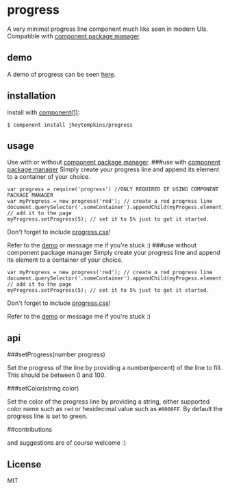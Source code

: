 # progress

  A very minimal progress line component much like seen in modern UIs. Compatible with [component package manager](https://github.com/component/component).

## demo
	
A demo of progress can be seen [here](http://jsfiddle.net/T5P44/1/).

## installation

  Install with [component(1)](http://component.io):

    $ component install jheytompkins/progress

## usage
Use with or without [component package manager](https://github.com/component/component).
###use with [component package manager](https://github.com/component/component)
Simply create your progress line and append its element to a container of your choice.

	var progress = require('progress') //ONLY REQUIRED IF USING COMPONENT PACKAGE MANAGER
	var myProgress = new progress('red'); // create a red progress line
	document.querySelector('.someContainer').appendChild(myProgess.element); // add it to the page
	myProgress.setProgress(5); // set it to 5% just to get it started.

Don't forget to include [progress.css](https://github.com/jheytompkins/progress/blob/master/progress.css)!

Refer to the [demo](http://jsfiddle.net/T5P44/1/) or message me if you're stuck :)
###use without component package manager
Simply create your progress line and append its element to a container of your choice.

	var myProgress = new progress('red'); // create a red progress line
	document.querySelector('.someContainer').appendChild(myProgess.element); // add it to the page
	myProgress.setProgress(5); // set it to 5% just to get it started.

Don't forget to include [progress.css](https://github.com/jheytompkins/progress/blob/master/progress.css)!

Refer to the [demo](http://jsfiddle.net/T5P44/1/) or message me if you're stuck :)

## api

###setProgress(number progress)

Set the progress of the line by providing a number(percent) of the line to fill. This should be between 0 and 100.

###setColor(string color)

Set the color of the progress line by providing a string, either supported color name such as  `red` or hexidecimal value such as `#0000FF`. By default the progress line is set to green.

##contributions

and suggestions are of course welcome :)

## License

  MIT
